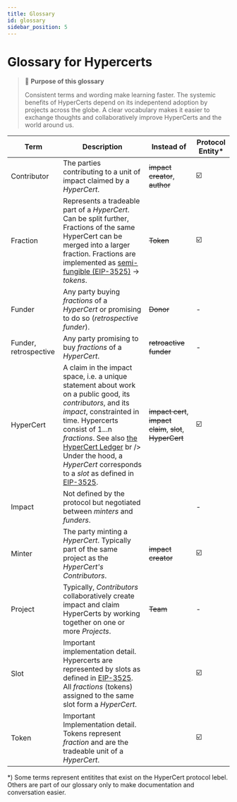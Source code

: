 ```yaml
---
title: Glossary
id: glossary
sidebar_position: 5
---
```


# Glossary for Hypercerts

> 📖 **Purpose of this glossary**
> 
> Consistent terms and wording make learning faster. The systemic benefits of HyperCerts depend on its indepentend adoption by projects across the globe. A clear vocabulary makes it easier to exchange thoughts and collaboratively improve HyperCerts and the world around us.

| Term | Description | Instead of | Protocol Entity* |
| -------- | -------- | -------- | -------- |
| Contributor     | The parties contributing to a unit of impact claimed by a *HyperCert*.      | ~~impact creator~~, ~~author~~    | ☑️ |
| Fraction     | Represents a tradeable part of a *HyperCert*. Can be split further, Fractions of the same HyperCert can be merged into a larger fraction. Fractions are implemented as [semi-fungible (EIP-3525)](https://eips.ethereum.org/EIPS/eip-3525) → *tokens*. | ~~Token~~ | ☑️ |
| Funder     | Any party buying *fractions* of a *HyperCert* or promising to do so (*retrospective funder*).      | ~~Donor~~ | - |
| Funder, retrospective     | Any party promising to buy *fractions* of a *HyperCert*.      | ~~retroactive funder~~ | - |
| HyperCert     | A claim in the impact space, i.e. a unique statement about work on a public good, its *contributors*, and its *impact*, constrainted in time. Hypercerts consist of 1...n *fractions*. See also [the HyperCert Ledger](ledger) br /> <br/>Under the hood, a *HyperCert* corresponds to a *slot* as defined in [EIP-3525](https://eips.ethereum.org/EIPS/eip-3525).      | ~~impact cert~~, ~~impact claim~~, ~~slot~~, ~~HyperCert~~    | ☑️ |
| Impact     | Not defined by the protocol but negotiated between *minters* and *funders*.      | | - |
| Minter     | The party minting a *HyperCert*. Typically part of the same project as the *HyperCert's* *Contributors*.      | ~~impact creator~~ | ☑️ |
 Project     | Typically, *Contributors* collaboratively create impact and claim HyperCerts by working together on one or more *Projects*. | ~~Team~~ | - |
| Slot     | Important implementation detail. Hypercerts are represented by slots as defined in [EIP-3525](https://eips.ethereum.org/EIPS/eip-3525). All *fractions* (tokens) assigned to the same slot form a *HyperCert*.       |  | ☑️ |
| Token     | Important Implementation detail. Tokens represent *fraction* and are the tradeable unit of a *HyperCert*. |  | ☑️ |


*) Some terms represent entitites that exist on the HyperCert protocol lebel. Others are part of our glossary only to make documentation and conversation easier.